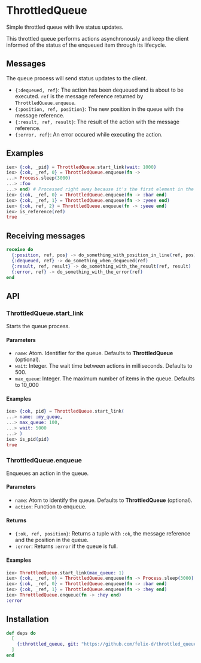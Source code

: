 # ThrottledQueue

Simple throttled queue with live status updates.

This throttled queue performs actions asynchronously and keep the client
informed of the status of the enqueued item through its lifecycle.

## Messages

The queue process will send status updates
to the client.

- `{:dequeued, ref}`: The action has been dequeued and is about to be executed. `ref` is the message reference returned by `ThrottledQueue.enqueue`.
- `{:position, ref, position}`: The new position in the queue with the message reference.
- `{:result, ref, result}`: The result of the action with the message reference.
- `{:error, ref}`: An error occured while executing the action.

## Examples

```elixir
iex> {:ok, _pid} = ThrottledQueue.start_link(wait: 1000)
iex> {:ok, _ref, 0} = ThrottledQueue.enqueue(fn ->
...> Process.sleep(3000)
...> :foo
...> end) # Processed right away because it's the first element in the queue.
iex> {:ok, _ref, 0} = ThrottledQueue.enqueue(fn -> :bar end)
iex> {:ok, _ref, 1} = ThrottledQueue.enqueue(fn -> :yeee end)
iex> {:ok, ref, 2} = ThrottledQueue.enqueue(fn -> :yeee end)
iex> is_reference(ref)
true
```

## Receiving messages

```elixir
receive do
  {:position, ref, pos} -> do_something_with_position_in_line(ref, pos)
  {:dequeued, ref} -> do_something_when_dequeued(ref)
  {:result, ref, result} -> do_something_with_the_result(ref, result)
  {:error, ref} -> do_something_with_the_error(ref)
end
```

## API

### ThrottledQueue.start_link

Starts the queue process.

#### Parameters

- `name`: Atom. Identifier for the queue. Defaults to **ThrottledQueue** (optional).
- `wait`: Integer. The wait time between actions in milliseconds. Defaults to 500.
- `max_queue`: Integer. The maximum number of items in the queue. Defaults to 10_000

#### Examples

```elixir
iex> {:ok, pid} = ThrottledQueue.start_link(
...> name: :my_queue,
...> max_queue: 100,
...> wait: 5000
...> )
iex> is_pid(pid)
true
```

### ThrottledQueue.enqueue

Enqueues an action in the queue.

#### Parameters

- `name`: Atom to identify the queue. Defaults to **ThrottledQueue** (optional).
- `action`: Function to enqueue.

#### Returns

- `{:ok, ref, position}`: Returns a tuple with `:ok`, the message reference and the position in the queue.
- `:error`: Returns `:error` if the queue is full.

#### Examples

```elixir
iex> ThrottledQueue.start_link(max_queue: 1)
iex> {:ok, _ref, 0} = ThrottledQueue.enqueue(fn -> Process.sleep(3000) end)
iex> {:ok, _ref, 0} = ThrottledQueue.enqueue(fn -> :bar end)
iex> {:ok, _ref, 1} = ThrottledQueue.enqueue(fn -> :hey end)
iex> ThrottledQueue.enqueue(fn -> :hey end)
:error
```

## Installation

```elixir
def deps do
  [
    {:throttled_queue, git: "https://github.com/felix-d/throttled_queue.git"}
  ]
end
```
